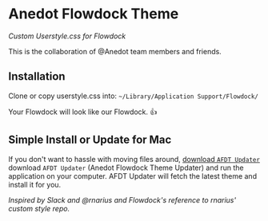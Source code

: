 # Anedot Flowdock Theme
*Custom Userstyle.css for Flowdock*

This is the collaboration of @Anedot team members and friends.

## Installation

Clone or copy userstyle.css into:
`~/Library/Application Support/Flowdock/`

Your Flowdock will look like our Flowdock. :+1:

## Simple Install or Update for Mac

If you don't want to hassle with moving files around, [download `AFDT Updater`](https://raw.githubusercontent.com/anedot/flowdock-theme/paultwo/updates/AFDT-Updator.zip "Download `AFDT Updater`") download `AFDT Updater` (Anedot Flowdock Theme Updater) and run the application on your computer. AFDT Updater will fetch the latest theme and install it for you.

*Inspired by Slack and @rnarius and Flowdock's reference to rnarius' custom style repo.*
